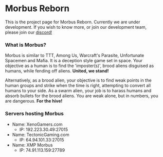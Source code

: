 # Morbus Reborn

This is the project page for Morbus Reborn. Currently we are under development. If you wish to know more, or join our development team, please join our [discord!](https://discord.gg/kRUjxh5)

### What is Morbus?
Morbus is similar to TTT, Among Us, Warcraft's Parasite, Unfortunate Spacemen and Mafia. It is a deception style game set in space. Your objective as a human is to find the 'imposter(s)', brood aliens disguised as humans, while fending off aliens. **United, we stand!**

Alternatively, as a brood alien, your objective is to find weak points in the human groups and strike when the time is right, attempting to convert all humans to your side. As a swarm alien, your job is to harass humans and absorb bullets for the brood aliens. You are weak alone, but in numbers, you are dangerous. **For the hive!**

### Servers hosting Morbus
* Name: XenoGamers.com
  * IP: 192.223.30.49:27015
* Name: TectonicGaming.com
  * IP: 64.94.101.33:27015
* Name: XMP Morbus
  * IP: 74.91.113.159:27789
